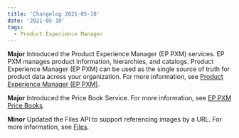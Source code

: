 ```yaml
---
title: 'Changelog 2021-05-10'
date: '2021-05-10'
tags:
  - Product Experience Manager
---
```

**Major** Introduced the Product Experience Manager (EP PXM) services. EP PXM manages product information, hierarchies, and catalogs. Product Experience Manager (EP PXM) can be used as the single source of truth for product data across your organization. For more information, see [Product Experience Manager (EP PXM)](/docs/api/pxm/products/product-experience-manager-introduction).

**Major** Introduced the Price Book Service. For more information, see [EP PXM Price Books](/docs/api/pxm/pricebooks/price-books-introduction).

**Minor** Updated the Files API to support referencing images by a URL. For more information, see [Files](/docs/api/pxm/files/files-introduction).
